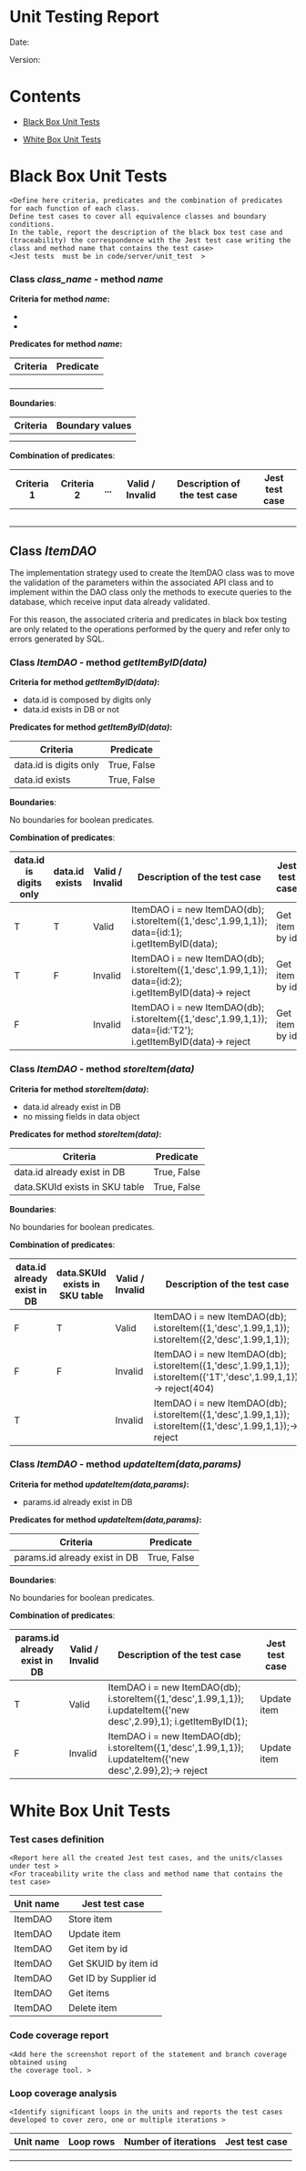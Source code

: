 # Unit Testing Report

Date:

Version:

# Contents

- [Black Box Unit Tests](#black-box-unit-tests)




- [White Box Unit Tests](#white-box-unit-tests)


# Black Box Unit Tests

    <Define here criteria, predicates and the combination of predicates for each function of each class.
    Define test cases to cover all equivalence classes and boundary conditions.
    In the table, report the description of the black box test case and (traceability) the correspondence with the Jest test case writing the 
    class and method name that contains the test case>
    <Jest tests  must be in code/server/unit_test  >

 ### **Class *class_name* - method *name***



**Criteria for method *name*:**
	

 - 
 - 





**Predicates for method *name*:**

| Criteria | Predicate |
| -------- | --------- |
|          |           |
|          |           |
|          |           |
|          |           |





**Boundaries**:

| Criteria | Boundary values |
| -------- | --------------- |
|          |                 |
|          |                 |



**Combination of predicates**:


| Criteria 1 | Criteria 2 | ... | Valid / Invalid | Description of the test case | Jest test case |
|-------|-------|-------|-------|-------|-------|
|||||||
|||||||
|||||||
|||||||
|||||||
## **Class *ItemDAO***

The implementation strategy used to create the ItemDAO class was to move the validation of the parameters within the associated API class and to implement within the DAO class only the methods to execute queries to the database, which receive input data already validated.

For this reason, the associated criteria and predicates in black box testing are only related to the operations performed by the query and refer only to errors generated by SQL.

 ### **Class *ItemDAO* - method *getItemByID(data)***


**Criteria for method *getItemByID(data)*:**
	

 - data.id is composed by digits only
 - data.id exists in DB or not 





**Predicates for method *getItemByID(data)*:**

| Criteria | Predicate |
| -------- | --------- |
|       data.id is digits only       |    True, False       |
|       data.id exists               |    True, False         |


**Boundaries**:

No boundaries for boolean predicates.


**Combination of predicates**:


|  data.id is digits only  | data.id exists | Valid / Invalid | Description of the test case | Jest test case |
|-------|-------|-------|-------|-------|
|T|T|Valid| ItemDAO i = new ItemDAO(db); i.storeItem({1,'desc',1.99,1,1}); data={id:1}; i.getItemByID(data); |Get item by id|
|T|F|Invalid| ItemDAO i = new ItemDAO(db); i.storeItem({1,'desc',1.99,1,1}); data={id:2}; i.getItemByID(data)-> reject |Get item by id|
|F||Invalid| ItemDAO i = new ItemDAO(db); i.storeItem({1,'desc',1.99,1,1}); data={id:'T2'}; i.getItemByID(data)-> reject |Get item by id|


### **Class *ItemDAO* - method *storeItem(data)***


**Criteria for method *storeItem(data)*:**
 - data.id already exist in DB
 - no missing fields in data object 




**Predicates for method *storeItem(data)*:**

| Criteria | Predicate |
| -------- | --------- |
|     data.id already exist in DB     |      True, False     |
|     data.SKUId exists in SKU table    |   True, False        |



**Boundaries**:

No boundaries for boolean predicates.



**Combination of predicates**:


| data.id already exist in DB | data.SKUId exists in SKU table  | Valid / Invalid | Description of the test case | Jest test case |
|-------|-------|-------|-------|-------|
|F|T|Valid| ItemDAO i = new ItemDAO(db); i.storeItem({1,'desc',1.99,1,1}); i.storeItem({2,'desc',1.99,1,1}); | Store item |
|F|F|Invalid|ItemDAO i = new ItemDAO(db); i.storeItem({1,'desc',1.99,1,1}); i.storeItem({'1T','desc',1.99,1,1});-> reject(404) |Store item|
|T||Invalid|ItemDAO i = new ItemDAO(db); i.storeItem({1,'desc',1.99,1,1}); i.storeItem({1,'desc',1.99,1,1});-> reject |Store item|

### **Class *ItemDAO* - method *updateItem(data,params)***



**Criteria for method *updateItem(data,params)*:**
	
- params.id already exist in DB





**Predicates for method *updateItem(data,params)*:**

| Criteria | Predicate |
| -------- | --------- |
|   params.id already exist in DB       |      True, False      |



**Boundaries**:

No boundaries for boolean predicates.



**Combination of predicates**:


| params.id already exist in DB  | Valid / Invalid | Description of the test case | Jest test case |
|-------|-------|-------|-------|
|T|Valid| ItemDAO i = new ItemDAO(db); i.storeItem({1,'desc',1.99,1,1}); i.updateItem({'new desc',2.99},1); i.getItemByID(1); |Update item|
|F|Invalid| ItemDAO i = new ItemDAO(db); i.storeItem({1,'desc',1.99,1,1}); i.updateItem({'new desc',2.99},2);-> reject |Update item|




# White Box Unit Tests

### Test cases definition
    
    
    <Report here all the created Jest test cases, and the units/classes under test >
    <For traceability write the class and method name that contains the test case>


| Unit name | Jest test case |
|--|--|
|ItemDAO|Store item|
|ItemDAO|Update item|
|ItemDAO|Get item by id|
|ItemDAO|Get SKUID by item id|
|ItemDAO|Get ID by Supplier id|
|ItemDAO|Get items|
|ItemDAO|Delete item|


### Code coverage report

    <Add here the screenshot report of the statement and branch coverage obtained using
    the coverage tool. >


### Loop coverage analysis

    <Identify significant loops in the units and reports the test cases
    developed to cover zero, one or multiple iterations >

|Unit name | Loop rows | Number of iterations | Jest test case |
|---|---|---|---|
|||||
|||||
||||||



